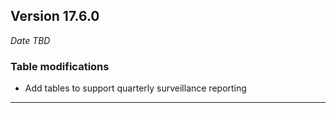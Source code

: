 
## Version 17.6.0
_Date TBD_

### Table modifications
* Add tables to support quarterly surveillance reporting

---